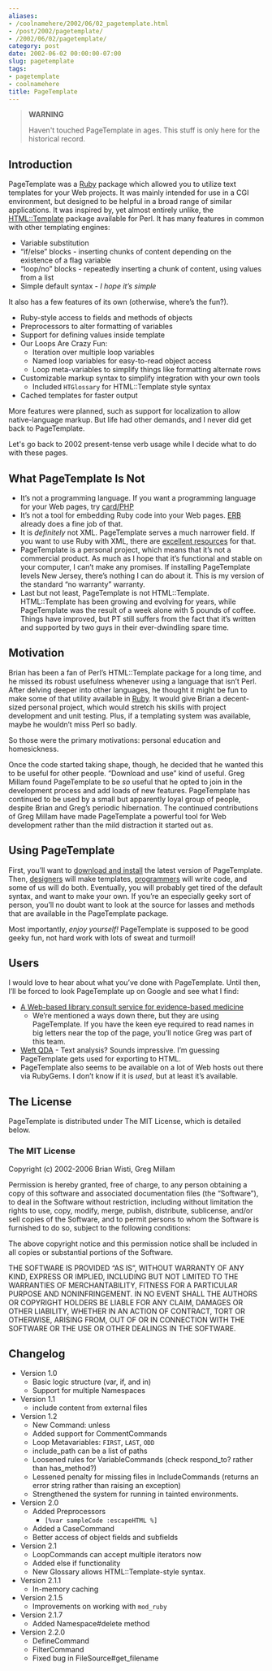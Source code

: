 ```yaml
---
aliases:
- /coolnamehere/2002/06/02_pagetemplate.html
- /post/2002/pagetemplate/
- /2002/06/02/pagetemplate/
category: post
date: 2002-06-02 00:00:00-07:00
slug: pagetemplate
tags:
- pagetemplate
- coolnamehere
title: PageTemplate
---
```


> 
 > **WARNING**
>
 > Haven't touched PageTemplate in ages. This stuff is only here for the historical record.

## Introduction

PageTemplate was a [Ruby](../../../card/Ruby.md) package which allowed you to utilize text templates for your Web projects. It was mainly intended for use in a CGI environment, but designed to be helpful in a broad range of similar applications. It was inspired by, yet almost entirely unlike, the [HTML::Template](http://html-template.sourceforge.net/) package available for Perl. It has many features in common with other templating engines:

* Variable substitution
* “if/else” blocks - inserting chunks of content depending on the existence of a flag variable
* “loop/no” blocks - repeatedly inserting a chunk of content, using values from a list
* Simple default syntax - *I hope it’s simple*

It also has a few features of its own (otherwise, where’s the fun?).

* Ruby-style access to fields and methods of objects
* Preprocessors to alter formatting of variables
* Support for defining values inside template
* Our Loops Are Crazy Fun:
  * Iteration over multiple loop variables
  * Named loop variables for easy-to-read object access
  * Loop meta-variables to simplify things like formatting alternate rows
* Customizable markup syntax to simplify integration with your own tools
  * Included `HTGlossary` for HTML::Template style syntax
* Cached templates for faster output

More features were planned, such as support for localization to allow native-language markup. But life had other demands, and I never did get back to PageTemplate.

Let's go back to 2002 present-tense verb usage while I decide what to do with these pages.

## What PageTemplate Is Not

* It’s not a programming language. If you want a programming language for your Web pages, try [card/PHP](../../../card/PHP.md)
* It’s not a tool for embedding Ruby code into your Web pages. [ERB](http://ruby-doc.org/stdlib-2.4.1/libdoc/erb/rdoc/ERB.html) already does a fine job of that.
* It is *definitely* not XML. PageTemplate serves a much narrower field. If you want to use Ruby with XML, there are [excellent resources](http://www.rubyxml.org/) for that.
* PageTemplate is a personal project, which means that it’s not a commercial product. As much as I hope that it’s functional and stable on your computer, I can’t make any promises. If installing PageTemplate levels New Jersey, there’s nothing I can do about it. This is my version of the standard “no warranty” warranty.
* Last but not least, PageTemplate is not HTML::Template. HTML::Template has been growing and evolving for years, while PageTemplate was the result of a week alone with 5 pounds of coffee. Things have improved, but PT still suffers from the fact that it’s written and supported by two guys in their ever-dwindling spare time.

## Motivation

Brian has been a fan of Perl’s HTML::Template package for a long time, and he missed its robust usefulness whenever using a language that isn’t Perl. After delving deeper into other languages, he thought it might be fun to make some of that utility available in [Ruby](/tags/ruby/). It would give Brian a decent-sized personal project, which would stretch his skills with project development and unit testing. Plus, if a templating system was available, maybe he wouldn’t miss Perl so badly.

So those were the primary motivations: personal education and homesickness.

Once the code started taking shape, though, he decided that he wanted this to be useful for other people. “Download and use” kind of useful. Greg Millam found PageTemplate to be *so* useful that he opted to join in the development process and add loads of new features. PageTemplate has continued to be used by a small but apparently loyal group of people, despite Brian and Greg’s periodic hibernation. The continued contributions of Greg Millam have made PageTemplate a powerful tool for Web development rather than the mild distraction it started out as.

## Using PageTemplate

First, you’ll want to [download and install](../07/pagetemplate-getting-it.md) the latest version of PageTemplate. Then, [designers](pagetemplate-the-designers-perspective.md) will make templates, [programmers](pagetemplate-the-programmers-perspective.md) will write code, and some of us will do both. Eventually, you will probably get tired of the default syntax, and want to make your own. If you’re an especially geeky sort of person, you’ll no doubt want to look at the source for lasses and methods that are available in the PageTemplate package.

Most importantly, *enjoy yourself!* PageTemplate is supposed to be good geeky fun, not hard work with lots of sweat and turmoil!

## Users

I would love to hear about what you’ve done with PageTemplate. Until then, I’ll be forced to look PageTemplate up on Google and see what I find:

* [A Web-based library consult service for evidence-based medicine](http://www.pubmedcentral.nih.gov/articlerender.fcgi?artid=1484475)
  * We’re mentioned a ways down there, but they are using PageTemplate. If you have the keen eye required to read names in big letters near the top of the page, you’ll notice Greg was part of this team.
* [Weft QDA](http://www.pressure.to/qda/) - Text analysis? Sounds impressive. I’m guessing PageTemplate gets used for exporting to HTML.
* PageTemplate also seems to be available on a lot of Web hosts out there via RubyGems. I don’t know if it is *used*, but at least it’s available.

## The License

PageTemplate is distributed under The MIT License, which is detailed below.

### The MIT License

Copyright (c) 2002-2006 Brian Wisti, Greg Millam

Permission is hereby granted, free of charge, to any person obtaining a copy of this software and associated documentation files (the “Software”), to deal in the Software without restriction, including without limitation the rights to use, copy, modify, merge, publish, distribute, sublicense, and/or sell copies of the Software, and to permit persons to whom the Software is furnished to do so, subject to
the following conditions:

The above copyright notice and this permission notice shall be included in all copies or substantial portions of the Software.

THE SOFTWARE IS PROVIDED “AS IS”, WITHOUT WARRANTY OF ANY KIND, EXPRESS OR IMPLIED, INCLUDING BUT NOT LIMITED TO THE WARRANTIES OF MERCHANTABILITY, FITNESS FOR A PARTICULAR PURPOSE AND NONINFRINGEMENT. IN NO EVENT SHALL THE AUTHORS OR COPYRIGHT HOLDERS BE LIABLE FOR ANY CLAIM, DAMAGES OR OTHER LIABILITY, WHETHER IN AN ACTION OF CONTRACT, TORT OR OTHERWISE, ARISING FROM, OUT OF OR IN CONNECTION WITH THE SOFTWARE OR THE USE OR OTHER DEALINGS IN THE SOFTWARE.

## Changelog

* Version 1.0
  * Basic logic structure (var, if, and in)
  * Support for multiple Namespaces
* Version 1.1
  * include content from external files
* Version 1.2
  * New Command: unless
  * Added support for CommentCommands
  * Loop Metavariables: `FIRST`, `LAST`, `ODD`
  * include\_path can be a list of paths
  * Loosened rules for VariableCommands (check respond\_to? rather
    than has\_method?)
  * Lessened penalty for missing files in IncludeCommands (returns
    an error string rather than raising an exception)
  * Strengthened the system for running in tainted environments.
* Version 2.0
  * Added Preprocessors
    * `[%var sampleCode :escapeHTML %]`
  * Added a CaseCommand
  * Better access of object fields and subfields
* Version 2.1
  * LoopCommands can accept multiple iterators now
  * Added else if functionality
  * New Glossary allows HTML::Template-style syntax.
* Version 2.1.1
  * In-memory caching
* Version 2.1.5
  * Improvements on working with `mod_ruby`
* Version 2.1.7
  * Added Namespace\#delete method
* Version 2.2.0
  * DefineCommand
  * FilterCommand
  * Fixed bug in FileSource\#get\_filename
